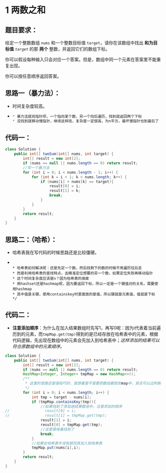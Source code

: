 # 1 两数之和

## 题目要求：

给定一个整数数组 `nums` 和一个整数目标值 `target`，请你在该数组中找出 **和为目标值** *`target`* 的那 **两个** 整数，并返回它们的数组下标。

你可以假设每种输入只会对应一个答案。但是，数组中同一个元素在答案里不能重复出现。

你可以按任意顺序返回答案。

## 思路一（暴力法）：

- 时间复杂度较高。

- ```java
  * 暴力法就双指针呗，一个指向某个数，另一个向后遍历，找到就返回两个下标
  * 没找到就移动慢指针，继续这样找，复杂度一定很高，为n平方，最坏慢指针也到最后了
  ```

## 代码一：

```java
class Solution {
    public int[] twoSum(int[] nums, int target) {
        int[] result = new int[2];
        if (nums == null || nums.length == 0) return result;
        //写一个暴力法
        for (int i = 0; i < nums.length - 1; i++) {
            for (int k = i + 1; k < nums.length; k++) {
                if (nums[i] + nums[k] == target){
                    result[0] = i;
                    result[1] = k;
                    break;
                }
            }
        }
        return result;
    }
}
```



## 思路二：（哈希）：

- 哈希表我在写代码的时候思路还是比较僵硬。

- ```
  
  * 哈希表如何解决呢：还是先定一个数，然后找剩下的数的时候不用遍历往后走
  * 而是利用哈希表的查找特点，去精准定位想要的另一个数，如果定位失败再移动指针
  * 这个时间复杂度应该是n？因为哈希表的缘故
  * 用hashset还是hashmap呢，因为要返回下标，所以一定是一个键值对的关系，需要使用hashmap
  * 其中值是关键，使用containskey时里面放的是值，所以键就是元素值，值就是下标
  */
  ```

## 代码二：

- **注意添加顺序**：为什么在加入结果数组时先写1，再写0呢：因为i代表着当前遍历到的元素，而`tmpMap.get(tmp)`得到的是已经存放在哈希表中的元素，根据代码逻辑，先出现在数组中的元素会先加入到哈希表中；*这样添加的结果可以符合原数组中的元素顺序。*

```java
class Solution {
    public int[] twoSum(int[] nums, int target) {
        int[] result = new int[2];
        if (nums == null || nums.length == 0) return result;
        HashMap<Integer, Integer> tmpMap = new HashMap<>();
        /**
         * 这里的思路还是很轻巧的，我想着是不是要把数组都放到map中，其实可以边判断边放
         */
        for (int i = 0; i < nums.length; i++) {
            int tmp = target - nums[i];
            if (tmpMap.containsKey(tmp)){
                //如果找到了添加进结果数组中，注意添加的顺序
//                result[0] = i;
//                result[1] = tmpMap.get(tmp);
                result[1] = i;
                result[0] = tmpMap.get(tmp);
                //这里意味着找到了
                break;
            }
            //如果在哈希表中没有就将其加入到哈希表
            tmpMap.put(nums[i],i);
        }
        return result;
    }
}
```

